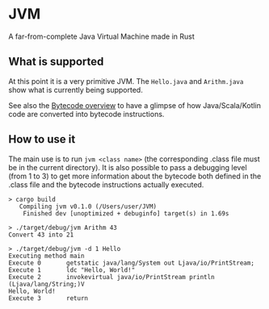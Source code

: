 # JVM
A far-from-complete Java Virtual Machine made in Rust

## What is supported

At this point it is a very primitive JVM. The `Hello.java` and `Arithm.java` show what is currently being supported.

See also the [Bytecode overview](Bytecode_overview.md) to have a glimpse of how Java/Scala/Kotlin code are converted into bytecode instructions.

## How to use it

The main use is to run `jvm <class name>` (the corresponding .class file must be in the current directory). It is also possible to pass a debugging level (from 1 to 3) to get more information about the bytecode both defined in the .class file and the bytecode instructions actually executed.

```
> cargo build
   Compiling jvm v0.1.0 (/Users/user/JVM)
    Finished dev [unoptimized + debuginfo] target(s) in 1.69s

> ./target/debug/jvm Arithm 43
Convert 43 into 21

> ./target/debug/jvm -d 1 Hello
Executing method main
Execute 0       getstatic java/lang/System out Ljava/io/PrintStream;
Execute 1       ldc "Hello, World!"
Execute 2       invokevirtual java/io/PrintStream println (Ljava/lang/String;)V
Hello, World!
Execute 3       return
```
